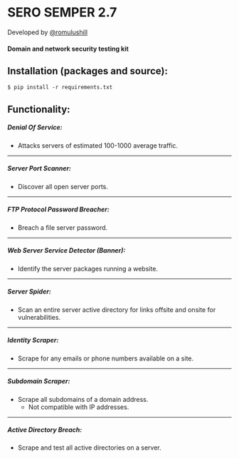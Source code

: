 # SERO SEMPER 2.7
Developed by [@romulushill](https://github.com/romulushill)

#### Domain and network security testing kit

## Installation (packages and source):
	$ pip install -r requirements.txt

## Functionality:

##### Denial Of Service:
- Attacks servers of estimated 100-1000 average traffic.
___
##### Server Port Scanner:
- Discover all open server ports.
___
##### FTP Protocol Password Breacher:
- Breach a file server password.
___
##### Web Server Service Detector (Banner):
- Identify the server packages running a website.
___
##### Server Spider:
- Scan an entire server active directory for links offsite and onsite for vulnerabilities.
___
##### Identity Scraper:
- Scrape for any emails or phone numbers available on a site.
___
##### Subdomain Scraper:
- Scrape all subdomains of a domain address.
    - Not compatible with IP addresses.
___
##### Active Directory Breach:
- Scrape and test all active directories on a server.
